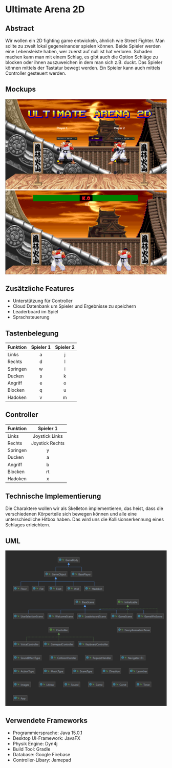 # Ultimate Arena 2D

## Abstract

Wir wollen ein 2D fighting game entwickeln, ähnlich wie Street Fighter. Man sollte zu zweit lokal gegeneinander spielen können. Beide Spieler werden eine Lebensleiste haben, wer zuerst auf null ist hat verloren. Schaden machen kann man mit einem Schlag, es gibt auch die Option Schläge zu blocken oder ihnen auszuweichen in dem man sich z.B. duckt. Das Spieler können mittels der Tastatur bewegt werden. Ein Spieler kann auch mittels Controller gesteuert werden. 

## Mockups

![Mockup](mockUp/Mockup2.png)
![Mockup](mockUp/Mockup1.png)


## Zusätzliche Features

* Unterstützung für Controller
* Cloud Datenbank um Spieler und Ergebnisse zu speichern
* Leaderboard im Spiel
* Sprachsteuerung


## Tastenbelegung

| Funktion | Spieler 1 | Spieler 2 |
| ---------|:---------:| :--------:|
| Links    | a         | j         |
| Rechts   | d         | l         |
| Springen | w         | i         |
| Ducken   | s         | k         |
| Angriff  | e         | o         |
| Blocken  | q         | u         |
| Hadoken  | v         | m         |


## Controller

| Funktion | Spieler 1 |
| ---------|:--------------:|
| Links    | Joystick Links |
| Rechts   | Joystick Rechts|
| Springen | y              |
| Ducken   | a              |
| Angriff  | b              |
| Blocken  | rt             |
| Hadoken  | x              |

## Technische Implementierung

Die Charaktere wollen wir als Skelleton implementieren, das heist, dass die verschiedenen Körperteile sich bewegen können und alle eine unterschiedliche Hitbox haben. Das wird uns die Kollisionserkennung eines Schlages erleichtern.

## UML

![uml](src/main/resources/images/uml.png)

## Verwendete Frameworks

* Programmiersprache: Java 15.0.1 
* Desktop UI-Framework: JavaFX 
* Physik Engine: Dyn4j
* Build Tool: Gradle 
* Database: Google Firebase
* Controller-Libary: Jamepad

